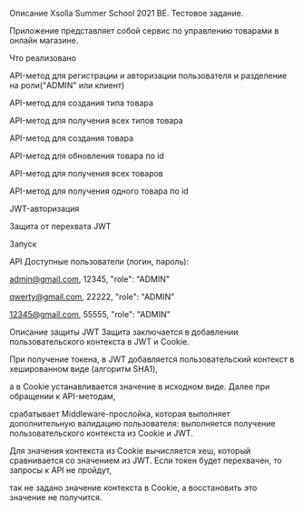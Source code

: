 Описание
Xsolla Summer School 2021 BE. Тестовое задание.

Приложение представляет собой сервис по управлению товарами в онлайн магазине.

Что реализовано

API-метод для регистрации и авторизации пользователя и разделение на роли("ADMIN" или клиент)

API-метод для создания типа товара 

API-метод для получения всех типов товара 

API-метод для создания товара 

API-метод для обновления товара по id 

API-метод для получения всех товаров 

API-метод для получения одного товара по id


JWT-авторизация

Защита от перехвата JWT


Запуск


API
Доступные пользователи (логин, пароль):

admin@gmail.com, 12345, "role": "ADMIN"

qwerty@gmail.com, 22222, "role": "ADMIN"

12345@gmail.com, 55555, "role": "ADMIN"


Описание защиты JWT
Защита заключается в добавлении пользовательского контекста в JWT и Cookie.

При получение токена, в JWT добавляется пользовательский контекст в хешированном виде (алгоритм SHA1),

а в Cookie устанавливается значение в исходном виде. Далее при обращении к API-методам,

срабатывает Middleware-прослойка, которая выполняет дополнительную валидацию пользователя: выполняется получение пользовательского контекста из Cookie и JWT.

Для значения контекста из Cookie вычисляется хеш, который сравнивается со значением из JWT. Если токен будет перехвачен, то запросы к API не пройдут,

так не задано значение контекста в Cookie, а восстановить это значение не получится.
